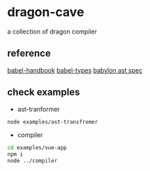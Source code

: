 # dragon-cave

a collection of dragon compiler

## reference
[babel-handbook](https://github.com/thejameskyle/babel-handbook/blob/master/translations/zh-Hans/plugin-handbook.md#toc-babel-types)
[babel-types](https://github.com/babel/babel/tree/master/packages/babel-types)
[babylon ast spec](https://github.com/babel/babylon/blob/master/ast/spec.md)

## check examples

* ast-tranformer
```bash
node examples/ast-transfromer
```

* compiler
```bash
cd examples/vue-app
npm i
node ../compiler
```
